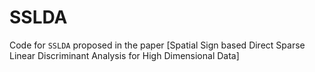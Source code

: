 # SSLDA
Code for `SSLDA` proposed in the paper [Spatial Sign based Direct Sparse Linear Discriminant Analysis for High Dimensional Data] 
